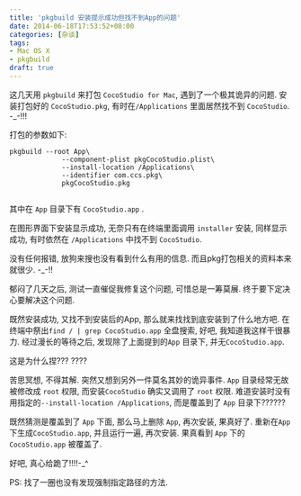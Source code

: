 ```yaml
---
title: 'pkgbuild 安装提示成功但找不到App的问题'
date: 2014-06-18T17:53:52+08:00
categories: [杂谈]
tags:
- Mac OS X
- pkgbuild
draft: true
---
```


这几天用 `pkgbuild` 来打包 `CocoStudio for Mac`, 遇到了一个极其诡异的问题. 安装打包好的 `CocoStudio.pkg`, 有时在`/Applications` 里面居然找不到 `CocoStudio`. -_-!!!


打包的参数如下:
<!--more-->

```
pkgbuild --root App\
			 --component-plist pkgCocoStudio.plist\
			 --install-location /Applications\
			 --identifier com.ccs.pkg\
			 pkgCocoStudio.pkg


```
其中在 `App` 目录下有 `CocoStudio.app` .

在图形界面下安装显示成功, 无奈只有在终端里面调用 `installer` 安装, 同样显示成功, 有时依然在 `/Applications` 中找不到 `CocoStudio`.

没有任何报错, 放狗来搜也没有看到什么有用的信息. 而且pkg打包相关的资料本来就很少. -_-!!

郁闷了几天之后, 测试一直催促我修复这个问题, 可惜总是一筹莫展. 终于要下定决心要解决这个问题.

既然安装成功, 又找不到安装后的App, 那么就来找找到底安装到了什么地方吧.
在终端中祭出`find / | grep CocoStudio.app` 全盘搜索, 好吧, 我知道我这样干很暴力.
经过漫长的等待之后, 发现除了上面提到的`App` 目录下, 并无`CocoStudio.app`.

这是为什么捏??? ????

苦思冥想, 不得其解. 突然又想到另外一件莫名其妙的诡异事件.
`App` 目录经常无故被修改成 `root` 权限, 而安装`CocoStudio` 确实又调用了 `root` 权限.
难道安装时没有用指定的`--install-location /Applications`, 而是覆盖到了 `App` 目录下?????? 

既然猜测是覆盖到了 `App` 下面, 那么马上删除 `App`, 再次安装, 果真好了. 重新在`App` 下生成`CocoStudio.app`, 并且运行一遍, 再次安装. 果真看到 `App` 下的 `CocoStudio.app` 被覆盖了.

好吧, 真心给跪了!!!!-_^


PS: 找了一圈也没有发现强制指定路径的方法.




